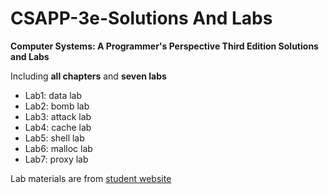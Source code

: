 # CSAPP-3e-Solutions And Labs

**Computer Systems: A Programmer's Perspective Third Edition Solutions and Labs**

Including **all chapters** and **seven labs**

-  Lab1: data lab
-  Lab2: bomb lab
-  Lab3: attack lab
-  Lab4: cache lab
-  Lab5: shell lab
-  Lab6: malloc lab
-  Lab7: proxy lab

Lab materials are from [student website](http://csapp.cs.cmu.edu/3e/labs.html)
